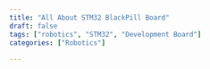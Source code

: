```yaml
---
title: "All About STM32 BlackPill Board"
draft: false
tags: ["robotics", "STM32", "Development Board"]
categories: ["Robotics"]
    
---
```


